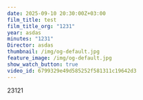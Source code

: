 ```yaml
---
date: 2025-09-10 20:30:00Z+03:00
film_title: test
film_title_org: "1231"
year: asdas
minutes: "1231"
Director: asdas
thumbnail: /img/og-default.jpg
feature_image: /img/og-default.jpg
show_watch_button: true
video_id: 6799329e49d585252f581311c19642d3
---
```

23121
